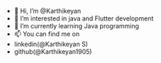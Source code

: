 - 👋 Hi, I’m @Karthikeyan
- 👀 I’m interested in java  and Flutter development 
- 🌱 I’m currently learning Java programming
- 📫 You can find me on
-  linkedin(@Karthikeyan S)
-  github(@Karthikeyan1905)
